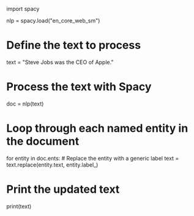 import spacy

nlp = spacy.load("en_core_web_sm")

# Define the text to process
text = "Steve Jobs was the CEO of Apple."

# Process the text with Spacy
doc = nlp(text)

# Loop through each named entity in the document
for entity in doc.ents:
    # Replace the entity with a generic label
    text = text.replace(entity.text, entity.label_)

# Print the updated text
print(text)
